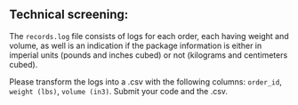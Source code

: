 ## Technical screening:
The `records.log` file consists of logs for each order, each having weight and volume, as well is an indication if the package information is either in imperial units (pounds and inches cubed) or not (kilograms and centimeters cubed).

Please transform the logs into a .csv with the following columns: `order_id`, `weight (lbs)`, `volume (in3)`. Submit your code and the .csv.

